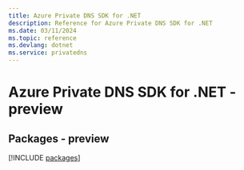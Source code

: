 ```yaml
---
title: Azure Private DNS SDK for .NET
description: Reference for Azure Private DNS SDK for .NET
ms.date: 03/11/2024
ms.topic: reference
ms.devlang: dotnet
ms.service: privatedns
---
```

# Azure Private DNS SDK for .NET - preview
## Packages - preview
[!INCLUDE [packages](private-dns-index.md)]